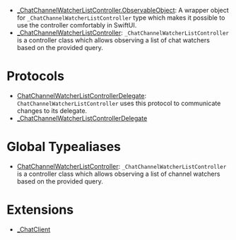 
  - [\_ChatChannelWatcherListController.ObservableObject](/_ChatChannelWatcherListController_ObservableObject):
    A wrapper object for `_ChatChannelWatcherListController` type which makes it possible to use the controller
    comfortably in SwiftUI.
  - [\_ChatChannelWatcherListController](/_ChatChannelWatcherListController):
    `_ChatChannelWatcherListController` is a controller class which allows observing
    a list of chat watchers based on the provided query.

# Protocols

  - [ChatChannelWatcherListControllerDelegate](/ChatChannelWatcherListControllerDelegate):
    `ChatChannelWatcherListController` uses this protocol to communicate changes to its delegate.
  - [\_ChatChannelWatcherListControllerDelegate](/_ChatChannelWatcherListControllerDelegate)

# Global Typealiases

  - [ChatChannelWatcherListController](/ChatChannelWatcherListController):
    `_ChatChannelWatcherListController` is a controller class which allows observing a list of
    channel watchers based on the provided query.

# Extensions

  - [\_ChatClient](/_ChatClient)
